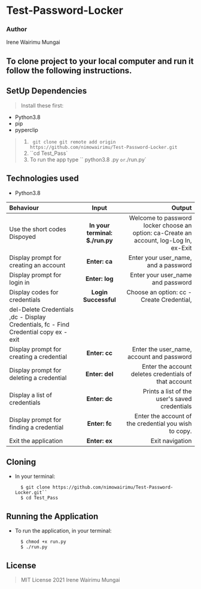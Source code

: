 # Test-Password-Locker

### Author
Irene Wairimu Mungai

## To clone project to your local computer and run it follow the following instructions.

## SetUp Dependencies
> Install these first:
* Python3.8
* pip
* pyperclip


 

 >1. ` git clone git remote add origin https://github.com/nimowairimu/Test-Password-Locker.git`
>2. ``cd Test_Pass`
>3. To run the app type    `` python3.8 .py ` or `./run.py`




## Technologies used
* Python3.8


| Behaviour | Input | Output |
| :---------------- | :---------------: | ------------------: |
| Use the short codes Dispoyed | **In your  terminal: $./run.py** | Welcome to password locker  choose an option: ca-Create  an account, log-Log In, ex-Exit |
| Display prompt for creating an account | **Enter: ca** | Enter your user_name, and  a password |
| Display prompt for login in | **Enter: log** | Enter your user_name and password |
| Display codes for credentials | **Login Successful** | Choose an option: cc - Create Credential, 
del-Delete Credentials ,dc - Display Credentials, fc - Find Credential copy  ex - exit |
| Display prompt for creating a credential | **Enter: cc** | Enter the user_name, account and password |
|Display prompt for deleting  a credential| **Enter: del** |Enter the account deletes credentials of that account|
| Display a list of credentials | **Enter: dc** | Prints a list of  the user's saved credentials |
| Display prompt for finding a  credential | **Enter: fc** | Enter the account of the credential you wish to copy. |
| Exit the  application | **Enter: ex** | Exit navigation |


## Cloning
* In your terminal:
        
        $ git clone https://github.com/nimowairimu/Test-Password-Locker.git``
        $ cd Test_Pass

## Running the Application
* To run the application, in your terminal:

        $ chmod +x run.py
        $ ./run.py
        



## License
> MIT License 2021 Irene Wairimu Mungai


